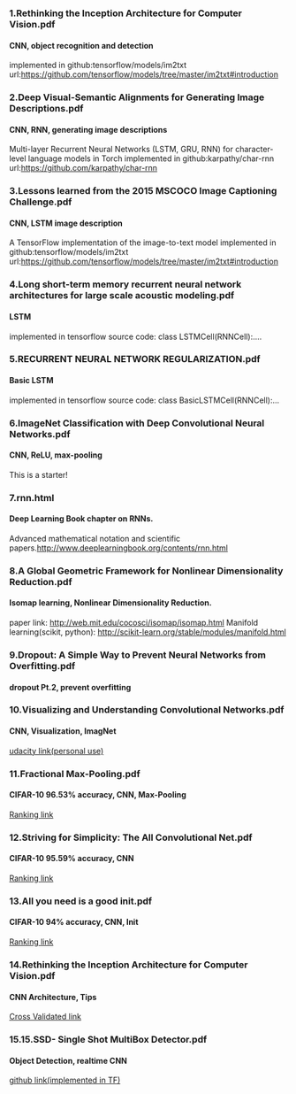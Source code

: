 ### 1.Rethinking the Inception Architecture for Computer Vision.pdf
#### CNN, object recognition and detection
implemented in github:tensorflow/models/im2txt url:https://github.com/tensorflow/models/tree/master/im2txt#introduction

### 2.Deep Visual-Semantic Alignments for Generating Image Descriptions.pdf
#### CNN, RNN, generating image descriptions
Multi-layer Recurrent Neural Networks (LSTM, GRU, RNN) for character-level language models in Torch 
implemented in github:karpathy/char-rnn url:https://github.com/karpathy/char-rnn

### 3.Lessons learned from the 2015 MSCOCO Image Captioning Challenge.pdf
#### CNN, LSTM  image description
A TensorFlow implementation of the image-to-text model
implemented in github:tensorflow/models/im2txt url:https://github.com/tensorflow/models/tree/master/im2txt#introduction

### 4.Long short-term memory recurrent neural network architectures for large scale acoustic modeling.pdf
#### LSTM
implemented in tensorflow source code: class LSTMCell(RNNCell):....

### 5.RECURRENT NEURAL NETWORK REGULARIZATION.pdf
#### Basic LSTM
implemented in tensorflow source code: class BasicLSTMCell(RNNCell):...

### 6.ImageNet Classification with Deep Convolutional Neural Networks.pdf
#### CNN, ReLU, max-pooling
This is a starter!

### 7.rnn.html
#### Deep Learning Book chapter on RNNs.
Advanced mathematical notation and scientific papers.http://www.deeplearningbook.org/contents/rnn.html

### 8.A Global Geometric Framework for Nonlinear Dimensionality Reduction.pdf
#### Isomap learning, Nonlinear Dimensionality Reduction. 
paper link: http://web.mit.edu/cocosci/isomap/isomap.html
Manifold learning(scikit, python): http://scikit-learn.org/stable/modules/manifold.html

### 9.Dropout: A Simple Way to Prevent Neural Networks from Overfitting.pdf
#### dropout Pt.2, prevent overfitting

### 10.Visualizing and Understanding Convolutional Networks.pdf
#### CNN, Visualization, ImagNet
[udacity link(personal use)](https://classroom.udacity.com/nanodegrees/nd101/parts/2a9dba0b-28eb-4b0e-acfa-bdcf35680d90/modules/ca299d5f-35f6-4520-a2b0-74c6878008b3/lessons/2fd24529-215c-47b5-a644-2c23650493f6/concepts/05f91f07-6de6-4b6b-b989-6112802e09a4)

### 11.Fractional Max-Pooling.pdf
#### CIFAR-10 96.53% accuracy, CNN, Max-Pooling
[Ranking link](http://rodrigob.github.io/are_we_there_yet/build/classification_datasets_results.html#43494641522d3130)


### 12.Striving for Simplicity: The All Convolutional Net.pdf
#### CIFAR-10 95.59% accuracy, CNN
[Ranking link](http://rodrigob.github.io/are_we_there_yet/build/classification_datasets_results.html#43494641522d3130)

### 13.All you need is a good init.pdf
#### CIFAR-10 94% accuracy, CNN, Init
[Ranking link](http://rodrigob.github.io/are_we_there_yet/build/classification_datasets_results.html#43494641522d3130)

### 14.Rethinking the Inception Architecture for Computer Vision.pdf
#### CNN Architecture, Tips
[Cross Validated link](http://stats.stackexchange.com/questions/148139/rules-for-selecting-convolutional-neural-network-parameters)

### 15.15.SSD- Single Shot MultiBox Detector.pdf
#### Object Detection, realtime CNN
[github link(implemented in TF)](https://github.com/balancap/SDC-Vehicle-Detection)
